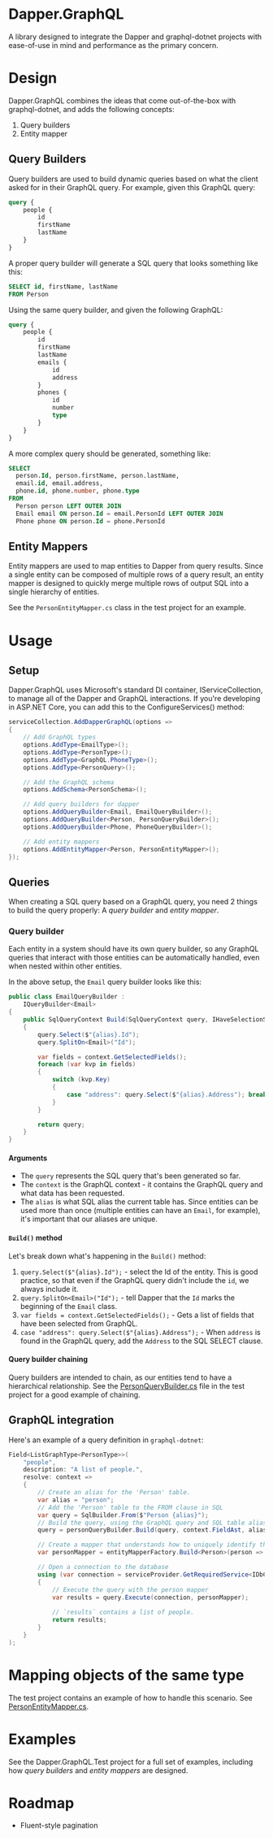# Dapper.GraphQL
A library designed to integrate the Dapper and graphql-dotnet projects with ease-of-use in mind and performance as the primary concern.

# Design
Dapper.GraphQL combines the ideas that come out-of-the-box with graphql-dotnet, and adds the following concepts:

1. Query builders
2. Entity mapper

## Query Builders

Query builders are used to build dynamic queries based on what the client asked for in their GraphQL query.  For example, given this
GraphQL query:

```graphql
query {
    people {
        id
        firstName
        lastName
    }
}
```

A proper query builder will generate a SQL query that looks something like this:

```sql
SELECT id, firstName, lastName
FROM Person
```

Using the same query builder, and given the following GraphQL:

```graphql
query {
    people {
        id
        firstName
        lastName
        emails {
            id
            address
        }
        phones {
            id
            number
            type
        }
    }
}
```

A more complex query should be generated, something like:

```sql
SELECT
  person.Id, person.firstName, person.lastName,
  email.id, email.address,
  phone.id, phone.number, phone.type  
FROM 
  Person person LEFT OUTER JOIN
  Email email ON person.Id = email.PersonId LEFT OUTER JOIN
  Phone phone ON person.Id = phone.PersonId
```

## Entity Mappers

Entity mappers are used to map entities to Dapper from query results.  Since a single entity can be composed of multiple rows of a query result, an entity mapper is designed to quickly merge multiple rows of output SQL into a single hierarchy of entities.

See the `PersonEntityMapper.cs` class in the test project for an example.

# Usage

## Setup

Dapper.GraphQL uses Microsoft's standard DI container, IServiceCollection, to manage all of the Dapper and GraphQL interactions.
If you're developing in ASP.NET Core, you can add this to the ConfigureServices() method:

```csharp
serviceCollection.AddDapperGraphQL(options =>
{
    // Add GraphQL types
    options.AddType<EmailType>();
    options.AddType<PersonType>();
    options.AddType<GraphQL.PhoneType>();
    options.AddType<PersonQuery>();

    // Add the GraphQL schema
    options.AddSchema<PersonSchema>();

    // Add query builders for dapper
    options.AddQueryBuilder<Email, EmailQueryBuilder>();
    options.AddQueryBuilder<Person, PersonQueryBuilder>();
    options.AddQueryBuilder<Phone, PhoneQueryBuilder>();

    // Add entity mappers
    options.AddEntityMapper<Person, PersonEntityMapper>();
});
```

## Queries

When creating a SQL query based on a GraphQL query, you need 2 things to build the query properly:  A *query builder* and *entity mapper*.

### Query builder

Each entity in a system should have its own query builder, so any GraphQL queries that interact with those entities can be automatically
handled, even when nested within other entities.

In the above setup, the `Email` query builder looks like this:

```csharp
public class EmailQueryBuilder :
    IQueryBuilder<Email>
{
    public SqlQueryContext Build(SqlQueryContext query, IHaveSelectionSet context, string alias)
    {
        query.Select($"{alias}.Id");
        query.SplitOn<Email>("Id");

        var fields = context.GetSelectedFields();
        foreach (var kvp in fields)
        {
            switch (kvp.Key)
            {
                case "address": query.Select($"{alias}.Address"); break;
            }
        }

        return query;
    }
}
```

#### Arguments

* The `query` represents the SQL query that's been generated so far.
* The `context` is the GraphQL context - it contains the GraphQL query and what data has been requested.
* The `alias` is what SQL alias the current table has.  Since entities can be used more than once (multiple entities can have an `Email`, for example), it's important that our aliases are unique.

#### `Build()` method

Let's break down what's happening in the `Build()` method:

1. `query.Select($"{alias}.Id");` - select the Id of the entity.  This is good practice, so that even if the GraphQL query didn't include the `id`, we always include it.
2. `query.SplitOn<Email>("Id");` - tell Dapper that the `Id` marks the beginning of the `Email` class.
3. `var fields = context.GetSelectedFields();` - Gets a list of fields that have been selected from GraphQL.
4. `case "address": query.Select($"{alias}.Address");` - When `address` is found in the GraphQL query, add the `Address` to the SQL SELECT clause.

#### Query builder chaining

Query builders are intended to chain, as our entities tend to have a hierarchical relationship.  See the [PersonQueryBuilder.cs](https://github.com/landmarkhw/Dapper.GraphQL/blob/master/Dapper.GraphQL.Test/QueryBuilders/PersonQueryBuilder.cs) file in the test project for a good example of chaining.

## GraphQL integration

Here's an example of a query definition in `graphql-dotnet`:

```csharp
Field<ListGraphType<PersonType>>(
    "people",
    description: "A list of people.",
    resolve: context =>
    {
        // Create an alias for the 'Person' table.
        var alias = "person";
        // Add the 'Person' table to the FROM clause in SQL
        var query = SqlBuilder.From($"Person {alias}");
        // Build the query, using the GraphQL query and SQL table alias.
        query = personQueryBuilder.Build(query, context.FieldAst, alias);

        // Create a mapper that understands how to uniquely identify the 'Person' class.
        var personMapper = entityMapperFactory.Build<Person>(person => person.Id);

        // Open a connection to the database
        using (var connection = serviceProvider.GetRequiredService<IDbConnection>())
        {
            // Execute the query with the person mapper
            var results = query.Execute(connection, personMapper);
            
            // `results` contains a list of people.
            return results;
        }
    }
);
```

# Mapping objects of the same type

The test project contains an example of how to handle this scenario.  See [PersonEntityMapper.cs](https://github.com/landmarkhw/Dapper.GraphQL/blob/master/Dapper.GraphQL.Test/EntityMappers/PersonEntityMapper.cs).

# Examples

See the Dapper.GraphQL.Test project for a full set of examples, including how *query builders* and *entity mappers* are designed.

# Roadmap

* Fluent-style pagination
